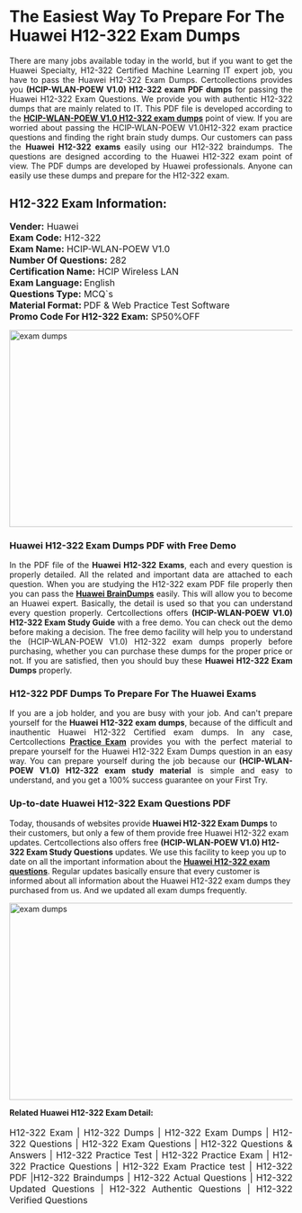 <h1>The Easiest Way To Prepare For The Huawei H12-322 Exam Dumps</h1> <p style="text-align:justify">There are many jobs available today in the world, but if you want to get the Huawei Specialty, H12-322 Certified Machine Learning IT expert job, you have to pass the Huawei H12-322 Exam Dumps. Certcollections provides you <strong>(HCIP-WLAN-POEW V1.0) H12-322 exam PDF dumps</strong> for passing the Huawei H12-322 Exam Questions. We provide you with authentic H12-322 dumps that are mainly related to IT. This PDF file is developed according to the <a href="https://www.certsofficial.com/huawei/h12-322-questions"><strong>HCIP-WLAN-POEW V1.0 H12-322 exam dumps</strong></a> point of view. If you are worried about passing the HCIP-WLAN-POEW V1.0H12-322 exam practice questions and finding the right brain study dumps. Our customers can pass the <strong>Huawei H12-322 exams </strong>easily using our H12-322 braindumps. The questions are designed according to the Huawei H12-322 exam point of view. The PDF dumps are developed by Huawei professionals. Anyone can easily use these dumps and prepare for the H12-322 exam.</p> <h2><strong>H12-322 Exam Information:</strong></h2> <p><span style="font-size:16px"><strong>Vender:</strong> Huawei<br /> <strong>Exam Code:</strong> H12-322<br /> <strong>Exam Name:</strong> HCIP-WLAN-POEW V1.0<br /> <strong>Number Of Questions:</strong> 282<br /> <strong>Certification Name:</strong> HCIP Wireless LAN<br /> <strong>Exam Language: </strong>English<br /> <strong>Questions Type:</strong> MCQ`s<br /> <strong>Material Format: </strong>PDF & Web Practice Test Software<br /> <strong>Promo Code For H12-322 Exam:</strong> SP50%OFF</span></p> <p><a href="https://www.certsofficial.com/huawei/h12-322-questions" rel="no-follow"><img alt="exam dumps" src="https://www.certcollections.com/uploads/content/certsofficial.jpg" style="height:350px; width:750px" /></a></p> <h3><strong>Huawei H12-322 Exam Dumps PDF with Free Demo</strong></h3> <p style="text-align:justify">In the PDF file of the <strong>Huawei H12-322 Exams</strong>, each and every question is properly detailed. All the related and important data are attached to each question. When you are studying the H12-322 exam PDF file properly then you can pass the <a href="https://www.certsofficial.com/huawei-dumps"><strong>Huawei BrainDumps</strong></a> easily. This will allow you to become an Huawei expert. Basically, the detail is used so that you can understand every question properly. Certcollections offers <strong>(HCIP-WLAN-POEW V1.0) H12-322 Exam Study Guide</strong> with a free demo. You can check out the demo before making a decision. The free demo facility will help you to understand the (HCIP-WLAN-POEW V1.0) H12-322 exam dumps properly before purchasing, whether you can purchase these dumps for the proper price or not. If you are satisfied, then you should buy these <strong>Huawei H12-322 Exam Dumps</strong> properly.</p> <h3><strong>H12-322 PDF Dumps To Prepare For The Huawei Exams</strong></h3> <p style="text-align:justify">If you are a job holder, and you are busy with your job. And can't prepare yourself for the <strong>Huawei H12-322 exam dumps</strong>, because of the difficult and inauthentic Huawei H12-322 Certified exam dumps. In any case, Certcollections <strong><a href="https://www.certsofficial.com/">Practice Exam</a></strong> provides you with the perfect material to prepare yourself for the Huawei H12-322 Exam Dumps question in an easy way. You can prepare yourself during the job because our <strong>(HCIP-WLAN-POEW V1.0) H12-322 exam study material</strong> is simple and easy to understand, and you get a 100% success guarantee on your First Try.</p> <h3><strong>Up-to-date Huawei H12-322 Exam Questions PDF</strong></h3> <p>Today, thousands of websites provide <strong>Huawei H12-322 Exam Dumps</strong> to their customers, but only a few of them provide free Huawei H12-322 exam updates. Certcollections also offers free <strong>(HCIP-WLAN-POEW V1.0) H12-322 Exam Study Questions</strong> updates. We use this facility to keep you up to date on all the important information about the <a href="https://www.certsofficial.com/huawei/h12-322-questions"><strong>Huawei H12-322 exam questions</strong></a>. Regular updates basically ensure that every customer is informed about all information about the Huawei H12-322 exam dumps they purchased from us. And we updated all exam dumps frequently.</p> <p><a href="https://www.certsofficial.com/huawei/h12-322-questions"><img alt="exam dumps " src="https://www.certcollections.com/uploads/content/certsofficial2.jpg" style="height:350px; width:750px" /></a></p> <p style="text-align:justify"><span style="font-size:14px"><strong>Related Huawei H12-322 Exam Detail:</strong></span><br /> <br /> <span style="font-size:16px">H12-322 Exam | H12-322 Dumps | H12-322 Exam Dumps | H12-322 Questions | H12-322 Exam Questions | H12-322 Questions & Answers | H12-322 Practice Test | H12-322 Practice Exam | H12-322 Practice Questions | H12-322 Exam Practice test | H12-322 PDF |H12-322 Braindumps | H12-322 Actual Questions | H12-322 Updated Questions | H12-322 Authentic Questions | H12-322 Verified Questions</span></p>
